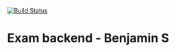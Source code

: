 [![Build Status](https://travis-ci.com/benskov95/Exam-backend.svg?branch=master)](https://travis-ci.com/benskov95/Exam-backend)
# Exam backend - Benjamin S
